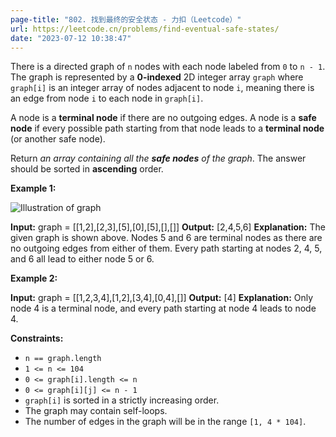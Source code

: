 ```yaml
---
page-title: "802. 找到最终的安全状态 - 力扣（Leetcode）"
url: https://leetcode.cn/problems/find-eventual-safe-states/
date: "2023-07-12 10:38:47"
---
```

There is a directed graph of `n` nodes with each node labeled from `0` to `n - 1`. The graph is represented by a **0-indexed** 2D integer array `graph` where `graph[i]` is an integer array of nodes adjacent to node `i`, meaning there is an edge from node `i` to each node in `graph[i]`.

A node is a **terminal node** if there are no outgoing edges. A node is a **safe node** if every possible path starting from that node leads to a **terminal node** (or another safe node).

Return *an array containing all the **safe nodes** of the graph*. The answer should be sorted in **ascending** order.

**Example 1:**

![Illustration of graph](https://s3-lc-upload.s3.amazonaws.com/uploads/2018/03/17/picture1.png)

**Input:** graph = \[\[1,2\],\[2,3\],\[5\],\[0\],\[5\],\[\],\[\]\]
**Output:** \[2,4,5,6\]
**Explanation:** The given graph is shown above.
Nodes 5 and 6 are terminal nodes as there are no outgoing edges from either of them.
Every path starting at nodes 2, 4, 5, and 6 all lead to either node 5 or 6.

**Example 2:**

**Input:** graph = \[\[1,2,3,4\],\[1,2\],\[3,4\],\[0,4\],\[\]\]
**Output:** \[4\]
**Explanation:**
Only node 4 is a terminal node, and every path starting at node 4 leads to node 4.

**Constraints:**

-   `n == graph.length`
-   `1 <= n <= 104`
-   `0 <= graph[i].length <= n`
-   `0 <= graph[i][j] <= n - 1`
-   `graph[i]` is sorted in a strictly increasing order.
-   The graph may contain self-loops.
-   The number of edges in the graph will be in the range `[1, 4 * 104]`.
